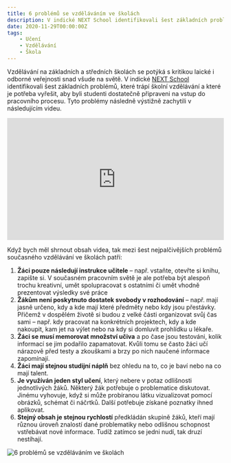```yaml
---
title: 6 problémů se vzděláváním ve školách
description: V indické NEXT School identifikovali šest základních problémů, které trápí školní vzdělávání a které je potřeba vyřešit
date: 2020-11-29T00:00:00Z
tags:
    - Učení
    - Vzdělávání
    - Škola 
---
```

Vzdělávání na základních a středních školách se potýká s kritikou laické i odborné veřejnosti snad všude na světě. V indické [NEXT School](http://www.nextschool.org/) identifikovali šest základních problémů, které trápí školní vzdělávání a které je potřeba vyřešit, aby byli studenti dostatečně připraveni na vstup do pracovního procesu. Tyto problémy následně výstižně zachytili v následujícím videu.

<style>.embed-container { position: relative; padding-bottom: 56.25%; height: 0; overflow: hidden; max-width: 100%; } .embed-container iframe, .embed-container object, .embed-container embed { position: absolute; top: 0; left: 0; width: 100%; height: 100%; }</style><div class='embed-container'><iframe src='https://www.youtube.com/embed/okpg-lVWLbE' frameborder='0' allowfullscreen></iframe></div>

Když bych měl shrnout obsah videa, tak mezi šest nejpalčivějších problémů současného vzdělávání ve školách patří:

1. **Žáci pouze následují instrukce učitele** – např. vstaňte, otevřte si knihu, zapište si. V současném pracovním světě je ale potřeba být alespoň trochu kreativní, umět spolupracovat s ostatními či umět vhodně prezentovat výsledky své práce
2. **Žákům není poskytnuto dostatek svobody v rozhodování** – např. mají jasně určeno, kdy a kde mají které předměty nebo kdy jsou přestávky. Přičemž v dospělém životě si budou z velké části organizovat svůj čas sami – např. kdy pracovat na konkrétních projektech, kdy a kde nakoupit, kam jet na výlet nebo na kdy si domluvit prohlídku u lékaře.
3. **Žáci se musí memorovat množství učiva** a po čase jsou testováni, kolik informací se jim podařilo zapamatovat. Kvůli tomu se často žáci učí nárazově před testy a zkouškami a brzy po nich naučené informace zapomínají.
4. **Žáci mají stejnou studijní náplň** bez ohledu na to, co je baví nebo na co mají talent.
5. **Je využíván jeden styl učení**, který nebere v potaz odlišnosti jednotlivých žáků. Některý žák potřebuje o problematice diskutovat. Jinému vyhovuje, když si může probíranou látku vizualizovat pomocí obrázků, schémat či náčrtků. Další potřebuje získané poznatky ihned aplikovat.
6. **Stejný obsah je stejnou rychlostí** předkládán skupině žáků, kteří mají různou úroveň znalostí dané problematiky nebo odlišnou schopnost vstřebávat nové informace. Tudíž zatímco se jedni nudí, tak druzí nestíhají.

![6 problémů se vzděláváním ve školách](/assets/images/posts/sest-problemu-vzdelavani-ve-skole.png)